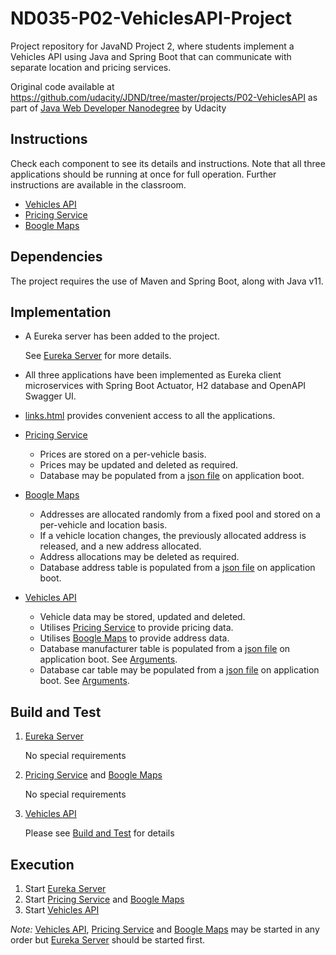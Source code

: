 # ND035-P02-VehiclesAPI-Project

Project repository for JavaND Project 2, where students implement a Vehicles API using Java and Spring Boot that can communicate with separate location and pricing services.

Original code available at https://github.com/udacity/JDND/tree/master/projects/P02-VehiclesAPI as part of [Java Web Developer Nanodegree](https://www.udacity.com/course/java-developer-nanodegree--nd035)
by Udacity

## Instructions

Check each component to see its details and instructions. Note that all three applications
should be running at once for full operation. Further instructions are available in the classroom.

- [Vehicles API](vehicles-api/README.md)
- [Pricing Service](pricing-service/README.md)
- [Boogle Maps](boogle-maps/README.md)

## Dependencies

The project requires the use of Maven and Spring Boot, along with Java v11.

## Implementation

- A Eureka server has been added to the project.
  
    See [Eureka Server](eureka-server/README.md) for more details.

- All three applications have been implemented as Eureka client microservices with Spring Boot Actuator, H2 database and OpenAPI Swagger UI. 
- [links.html](links.html) provides convenient access to all the applications.
- [Pricing Service](pricing-service/README.md)
    + Prices are stored on a per-vehicle basis.
    + Prices may be updated and deleted as required. 
    + Database may be populated from a [json file](pricing-service/README.md#Arguments) on application boot.
- [Boogle Maps](boogle-maps/README.md)
    + Addresses are allocated randomly from a fixed pool and stored on a per-vehicle and location basis.
    + If a vehicle location changes, the previously allocated address is released, and a new address allocated.
    + Address allocations may be deleted as required.
    + Database address table is populated from a [json file](boogle-maps/README.md#Arguments) on application boot. 
- [Vehicles API](vehicles-api/README.md)
    + Vehicle data may be stored, updated and deleted.
    + Utilises [Pricing Service](pricing-service/README.md) to provide pricing data.
    + Utilises [Boogle Maps](boogle-maps/README.md) to provide address data.
    + Database manufacturer table is populated from a [json file](vehicles-api/src/main/resources/manufacturers.json) on application boot. See [Arguments](vehicles-api/README.md#arguments).
    + Database car table may be populated from a [json file](vehicles-api/src/main/resources/cars.json) on application boot. See [Arguments](vehicles-api/README.md#arguments).

## Build and Test
1. [Eureka Server](eureka-server/README.md)
   
    No special requirements
1. [Pricing Service](pricing-service/README.md) and [Boogle Maps](boogle-maps/README.md)

    No special requirements
1. [Vehicles API](vehicles-api/README.md)

    Please see [Build and Test](vehicles-api/README.md#build-and-test) for details

## Execution
1. Start [Eureka Server](eureka-server/README.md#run-the-code)
1. Start [Pricing Service](pricing-service/README.md#run-the-code) and [Boogle Maps](boogle-maps/README.md#run-the-code)
1. Start [Vehicles API](vehicles-api/README.md#run-the-code)

*Note:*
[Vehicles API](vehicles-api/README.md), [Pricing Service](pricing-service/README.md) and [Boogle Maps](boogle-maps/README.md) may be started in any order but [Eureka Server](eureka-server/README.md) should be started first.



